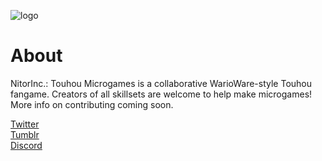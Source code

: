 ![logo](http://i.imgur.com/bXV5368.png)

# About 

NitorInc.: Touhou Microgames is a collaborative WarioWare-style Touhou fangame. Creators of all skillsets are welcome to help make microgames! More info on contributing coming soon.

[Twitter](http://twitter.com/nitorinc)<br>
[Tumblr](http://nitorinc.tumblr.com/)<br>
[Discord](https://discord.gg/Fua4bgj)
